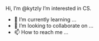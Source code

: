 Hi, I’m @kytzly
 I’m interested in CS.
- 🌱 I’m currently learning ...
- 💞️ I’m looking to collaborate on ...
- 📫 How to reach me ...

<!---
kytzly/kytzly is a ✨ special ✨ repository because its `README.md` (this file) appears on your GitHub profile.
You can click the Preview link to take a look at your changes.
--->
